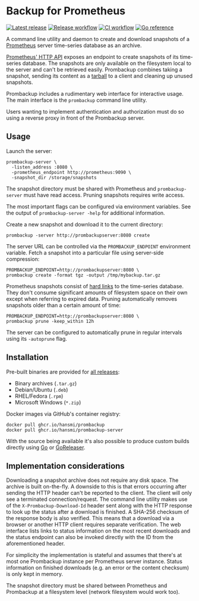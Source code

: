 # Backup for Prometheus

[![Latest release](https://img.shields.io/github/v/release/hansmi/prombackup)][releases]
[![Release workflow](https://github.com/hansmi/prombackup/actions/workflows/release.yaml/badge.svg)](https://github.com/hansmi/prombackup/actions/workflows/release.yaml)
[![CI workflow](https://github.com/hansmi/prombackup/actions/workflows/ci.yaml/badge.svg)](https://github.com/hansmi/prombackup/actions/workflows/ci.yaml)
[![Go reference](https://pkg.go.dev/badge/github.com/hansmi/prombackup.svg)](https://pkg.go.dev/github.com/hansmi/prombackup)

A command line utility and daemon to create and download snapshots of
a [Prometheus](https://prometheus.io/) server time-series database as an
archive.

[Prometheus' HTTP API](https://prometheus.io/docs/prometheus/latest/querying/api/)
exposes an endpoint to create snapshots of its time-series database. The
snapshots are only available on the filesystem local to the server and can't be
retrieved easily. Prombackup combines taking a snapshot, sending its content as
a [tarball](https://en.wikipedia.org/wiki/Tar_%28computing%29) to a client and
cleaning up unused snapshots.

Prombackup includes a rudimentary web interface for interactive usage. The main
interface is the `prombackup` command line utility.

Users wanting to implement authentication and authorization must do so using
a reverse proxy in front of the Prombackup server.


## Usage

Launch the server:

```shell
prombackup-server \
  -listen_address :8080 \
  -prometheus_endpoint http://prometheus:9090 \
  -snapshot_dir /storage/snapshots
```

The snapshot directory must be shared with Prometheus and `prombackup-server`
must have read access. Pruning snapshots requires write access.

The most important flags can be configured via environment variables. See the
output of `prombackup-server -help` for additional information.

Create a new snapshot and download it to the current directory:

```shell
prombackup -server http://prombackupserver:8080 create
```

The server URL can be controlled via the `PROMBACKUP_ENDPOINT` environment
variable. Fetch a snapshot into a particular file using server-side
compression:

```shell
PROMBACKUP_ENDPOINT=http://prombackupserver:8080 \
prombackup create -format tgz -output /tmp/mybackup.tar.gz
```

Prometheus snapshots consist of
[hard links](https://en.wikipedia.org/wiki/Hard_link) to the time-series
database. They don't consume significant amounts of filesystem space on their
own except when referring to expired data. Pruning automatically removes
snapshots older than a certain amount of time:

```shell
PROMBACKUP_ENDPOINT=http://prombackupserver:8080 \
prombackup prune -keep_within 12h
```

The server can be configured to automatically prune in regular intervals using
its `-autoprune` flag.


## Installation

Pre-built binaries are provided for [all releases][releases]:

* Binary archives (`.tar.gz`)
* Debian/Ubuntu (`.deb`)
* RHEL/Fedora (`.rpm`)
* Microsoft Windows (`*.zip`)

Docker images via GitHub's container registry:

```shell
docker pull ghcr.io/hansmi/prombackup
docker pull ghcr.io/hansmi/prombackup-server
```

With the source being available it's also possible to produce custom builds
directly using [Go](https://go.dev/) or [GoReleaser](https://goreleaser.com/).


## Implementation considerations

Downloading a snapshot archive does not require any disk space. The archive is
built on-the-fly. A downside to this is that errors occurring after sending the
HTTP header can't be reported to the client. The client will only see
a terminated connection/request. The command line utility makes use of the
`X-Prombackup-Download-Id` header sent along with the HTTP response to look up
the status after a download is finished. A SHA-256 checksum of the response
body is also verified. This means that a download via a browser or another HTTP
client requires separate verification. The web interface lists links to status
information on the most recent downloads and the status endpoint can also be
invoked directly with the ID from the aforementioned header.

For simplicity the implementation is stateful and assumes that there's at most
one Prombackup instance per Prometheus server instance. Status information on
finished downloads (e.g. an error or the content checksum) is only kept in
memory.

The snapshot directory must be shared between Prometheus and Prombackup at
a filesystem level (network filesystem would work too).

[releases]: https://github.com/hansmi/prombackup/releases/latest

<!-- vim: set sw=2 sts=2 et : -->
